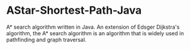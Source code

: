 # AStar-Shortest-Path-Java
A* search algorithm written in Java.
An extension of Edsger Dijkstra's algorithm, the A* search algorithm is an algorithm that is widely used in pathfinding and graph traversal.
